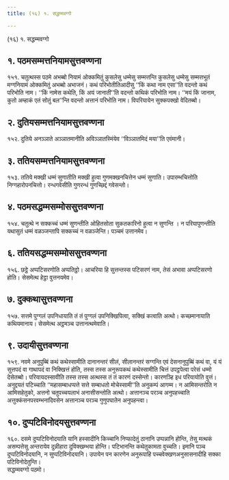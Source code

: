 ```yaml
---
title: (१६) १. सद्धम्मवग्गो

---
```

(१६) १. सद्धम्मवग्गो  


## १. पठमसम्मत्तनियामसुत्तवण्णना

१५१. चतुत्थस्स पठमे अभब्बो नियामं ओक्कमितुं कुसलेसु धम्मेसु सम्मत्तन्ति कुसलेसु धम्मेसु सम्मत्तभूतं मग्गनियामं ओक्कमितुं अभब्बो अभाजनं। कथं परिभोतीतिआदीसु ‘‘किं कथा नाम एसा’’ति वदन्तो कथं परिभोति नाम। ‘‘किं नामेस कथेति, किं अयं जानाती’’ति वदन्तो कथिकं परिभोति नाम। ‘‘मयं किं जानाम, कुतो अम्हाकं एतं सोतुं बल’’न्ति वदन्तो अत्तानं परिभोति नाम। विपरियायेन सुक्कपक्खो वेदितब्बो।  


## २. दुतियसम्मत्तनियामसुत्तवण्णना

१५२. दुतिये अनञ्ञाते अञ्ञातमानीति अविञ्ञातस्मिंयेव ‘‘विञ्ञातमिदं मया’’ति एवंमानी।  


## ३. ततियसम्मत्तनियामसुत्तवण्णना

१५३. ततिये मक्खी धम्मं सुणातीति मक्खी हुत्वा गुणमक्खनचित्तेन धम्मं सुणाति। उपारम्भचित्तोति निग्गहारोपनचित्तो। रन्धगवेसीति गुणरन्धं गुणच्छिद्दं गवेसन्तो।  


## ४. पठमसद्धम्मसम्मोससुत्तवण्णना

१५४. चतुत्थे न सक्कच्चं धम्मं सुणन्तीति ओहितसोता सुकतकारिनो हुत्वा न सुणन्ति । न परियापुणन्तीति यथासुतं धम्मं वळञ्जन्तापि सक्कच्चं न वळञ्जेन्ति। पञ्चमं उत्तानमेव।  


## ६. ततियसद्धम्मसम्मोससुत्तवण्णना

१५६. छट्ठे अप्पटिसरणोति अप्पतिट्ठो। आचरिया हि सुत्तन्तस्स पटिसरणं नाम, तेसं अभावा अप्पटिसरणो होति। सेसमेत्थ हेट्ठा वुत्तनयमेव।  


## ७. दुक्कथासुत्तवण्णना

१५७. सत्तमे पुग्गलं उपनिधायाति तं तं पुग्गलं उपनिक्खिपित्वा, सक्खिं कत्वाति अत्थो। कच्छमानायाति कथियमानाय। सेसमेत्थ अट्ठमञ्च उत्तानत्थमेवाति।  


## ९. उदायीसुत्तवण्णना

१५९. नवमे अनुपुब्बिं कथं कथेस्सामीति दानानन्तरं सीलं, सीलानन्तरं सग्गन्ति एवं देसनानुपुब्बिं कथं वा, यं यं सुत्तपदं वा गाथापदं वा निक्खित्तं होति, तस्स तस्स अनुरूपकथं कथेस्सामीति चित्तं उपट्ठपेत्वा परेसं धम्मो देसेतब्बो। परियायदस्सावीति तस्स तस्स अत्थस्स तं तं कारणं दस्सेन्तो। कारणञ्हि इध परियायोति वुत्तं। अनुद्दयतं पटिच्चाति ‘‘महासम्बाधप्पत्ते सत्ते सम्बाधतो मोचेस्सामी’’ति अनुकम्पं आगम्म। न आमिसन्तरोति न आमिसहेतुको, अत्तनो चतुपच्चयलाभं अनासीसन्तोति अत्थो। अत्तानञ्च परञ्च अनुपहच्चाति अत्तुक्कंसनपरवम्भनादिवसेन अत्तानञ्च परञ्च गुणुपघातेन अनुपहन्त्वा।  


## १०. दुप्पटिविनोदयसुत्तवण्णना

१६०. दसमे दुप्पटिविनोदयाति यानि हस्सादीनि किच्चानि निप्फादेतुं ठानानि उप्पन्नानि होन्ति, तेसु मत्थकं असम्पत्तेसु अन्तरायेव दुन्नीहारा दुविक्खम्भया होन्ति। पटिभानन्ति कथेतुकामता वुच्चति। इमानि पञ्च दुप्पटिविनोदयानि, न सुप्पटिविनोदयानि। उपायेन पन कारणेन अनुरूपाहि पच्चवेक्खणअनुसासनादीहि सक्का पटिविनोदेतुन्ति।  
सद्धम्मवग्गो पठमो।  